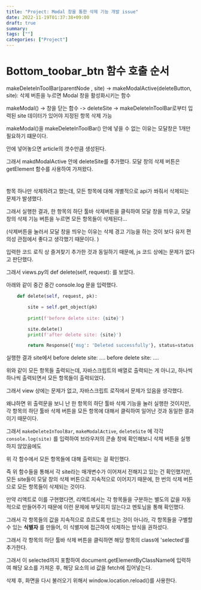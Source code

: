 ```yaml
---
title: "Project: Modal 창을 통한 삭제 기능 개발 issue"
date: 2022-11-19T01:37:38+09:00
draft: true
summary: 
tags: [""]
categories: ["Project"]
---
```


# Bottom_toobar_btn 함수 호출 순서 

makeDeleteInToolBar(parentNode , site) -> makeModalActive(deleteButton, site): 삭제 버튼을 누르면 Modal 창을 활성화시키는 함수

makeModal() -> 창을 닫는 함수 
            -> deleteSite -> makeDeleteInToolBar로부터 입력된 site 데이터가 있어야 지정된 항목 삭제 가능 

makeModal()을 makeDeleteInToolBar() 안에 넣을 수 없는 이유는 모달창은 1개만 필요하기 떄문이다. 

안에 넣어놓으면 article의 갯수만큼 생성된다.

그래서 makdModalActive 안에 deleteSite를 추가했다. 모달 창의 삭제 버튼은 getElement 함수를 사용하여 가져왔다. 


#

항목 하나만 삭제하려고 했는데, 모든 항목에 대해 개별적으로 api가 쏴줘서 삭제되는 문제가 발생했다.  


그래서 실행한 결과, 한 항목의 하단 툴바 삭제버튼을 클릭하여 모달 창을 띄우고, 모달 창의 삭제 기능 버튼을 누르면 모든 항목들이 삭제된다...

(삭제버튼을 눌러서 모달 창을 띄우는 이유는 삭제 경고 기능을 하는 것이 보다 유저 편의성 관점에서 좋다고 생각했기 때문이다. )

입력한 코드 로직 상 즐겨찾기 추가한 것과 동일하기 때문에, js 코드 상에는 문제가 없다고 판단했다.

그래서 views.py의 def delete(self, request): 를 보았다. 

아래와 같이 중간 중간 console.log 문을 입력했다. 

```python
    def delete(self, request, pk):

        site = self.get_object(pk)
        
        print(f'before delete site: {site}')

        site.delete()
        print(f'after delete site: {site}')

        return Response({'msg': 'Deleted successfully'}, status=status.HTTP_200_OK)
```

실행한 결과 site에서 
before delete site: ....
before delete site: ....

위와 같이 모든 항목들 출력되는데, 자바스크립트의 배열로 출력되는 게 아니고, 하나씩 하나씩 출력되면서 모든 항목들이 출력되었다. 

그래서 view 상에는 문제가 없고, 자바스크립트 로직에서 문제가 있음을 생각했다. 

왜냐하면 위 출력문을 보니 난 한 항목의 하단 툴바 삭제 기능을 눌러 실행한 것이지만, 각 항목의 하단 툴바 삭제 버튼을 모든 항목에 대해서 클릭하여 일어난 것과 동일한 결과이기 때문이다. 

그래서 `makeDeleteInToolBar`, `makeModalActive`, `deleteSite` 에 각각 `console.log(site)` 를 입력하여 브라우저의 콘솔 창에 확인해보니 삭제 버튼을 실행하지 않았음에도 

위 각 함수에서 모든 항목들에 대해 출력되는 걸 확인했다. 

즉 위 함수들을 통해서 각 site라는 매개변수가 이어져서 전해지고 있는 건 확인했지만, 모든 site들이 모달 창의 삭제 버튼으로 지속적으로 이어지기 때문에, 한 번의 삭제 버튼으로 모든 항목들이 삭제되는 것이다. 

만약 리액트로 이를 구현했다면, 리액트에서는 각 항목들을 구분하는 별도의 값을 자동적으로 만들어주기 때문에 이런 문제에 부딪히지 않는다고 멘토님을 통해 확인했다. 

그래서 각 항목들의 값을 지속적으로 흐르도록 만드는 것이 아니라, 각 항목들을 구별할 수 있는 **식별자** 를 만들어, 이 식별자에 접근하여 삭제하는 방식을 권하셨다. 

그래서 각 항목의 하단 툴바 삭제 버튼을 클릭하면 해당 항목의 class에 'selected'를 추가한다. 

그래서 이 selected까지 포함하여 document.getElementByClassName에 입력하여 해당 요소를 가져온 후, 해당 요소의 id 값을 fetch에 집어넣는다. 

삭제 후, 화면을 다시 불러오기 위해서 window.location.reload()를 사용한다. 